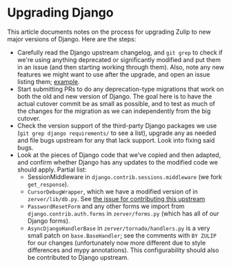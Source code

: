 # Upgrading Django

This article documents notes on the process for upgrading Zulip to
new major versions of Django.  Here are the steps:

* Carefully read the Django upstream changelog, and `git grep` to
  check if we're using anything deprecated or significantly modified
  and put them in an issue (and then starting working through them).
  Also, note any new features we might want to use after the upgrade,
  and open an issue listing them;
  [example](https://github.com/zulip/zulip/issues/2564).
* Start submitting PRs to do any deprecation-type migrations that work
  on both the old and new version of Django.  The goal here is to have
  the actual cutover commit be as small as possible, and to test as
  much of the changes for the migration as we can independently from
  the big cutover.
* Check the version support of the third-party Django packages we use
  (`git grep django requirements/` to see a list), upgrade any as
  needed and file bugs upstream for any that lack support.  Look into
  fixing said bugs.
* Look at the pieces of Django code that we've copied and then
  adapted, and confirm whether Django has any updates to the modified
  code we should apply.  Partial list:
  * SessionMiddleware in `django.contrib.sessions.middleware` (we fork `get_response`).
  * `CursorDebugWrapper`, which we have a modified version of in
    `zerver/lib/db.py`.  See
    [the issue for contributing this upstream](https://github.com/zulip/zulip/issues/974)
  * `PasswordResetForm` and any other forms we import from
    `django.contrib.auth.forms` in `zerver/forms.py` (which has all of
    our Django forms).
  * `AsyncDjangoHandlerBase` in `zerver/tornado/handlers.py` is a very
    small patch on `base.BaseHandler`; see the comments with `BY
    ZULIP` for our changes (unfortunately now more different due to
    style differences and mypy annotations).  This configurability
    should also be contributed to Django upstream.
